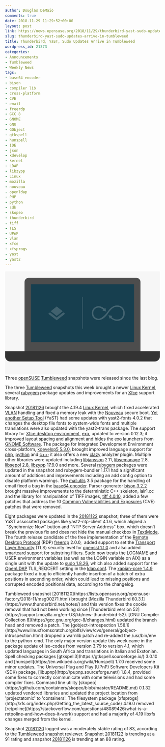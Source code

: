 ```yaml
---
author: Douglas DeMaio
comments: true
date: 2018-11-29 11:29:52+00:00
layout: post
link: https://news.opensuse.org/2018/11/29/thunderbird-yast-sudo-updates-arrive-in-tumbleweed/
slug: thunderbird-yast-sudo-updates-arrive-in-tumbleweed
title: Thunderbird, YaST, Sudo Updates Arrive in Tumbleweed
wordpress_id: 21373
categories:
- Announcements
- Tumbleweed
- Weekly News
tags:
- base64 encoder
- bison
- compiler lib
- cross-platform
- CVE
- email
- freerdp
- GCC 8
- GNOME
- GNU
- GObject
- gtkspell
- hunspell
- IDE
- json
- kdevelop
- kernel
- LDAP
- libzypp
- Linux
- mozilla
- nouveau
- openldap
- PHP
- python
- sdk
- skopeo
- thunderbird
- tiff
- TLS
- UPnP
- vlan
- xfce
- xfsprogs
- yast
- yast2
---
```


![](/wp-content/uploads/2018/07/opensuse-laptop.gif)Three [openSUSE](https://www.opensuse.org/) [Tumbleweed](https://en.opensuse.org/Portal:Tumbleweed) snapshots were released since the last blog.

The three [Tumbleweed](https://en.opensuse.org/Portal:Tumbleweed) snapshots this week brought a newer [Linux Kernel](https://www.kernel.org/), several [rubygem](https://rubygems.org/) package updates and improvements for an [Xfce](https://www.xfce.org/) support library.

Snapshot [20181126](https://lists.opensuse.org/opensuse-factory/2018-11/msg00290.html) brought the 4.19.4 [Linux Kernel](https://www.kernel.org/), which fixed accelerated [VLAN](https://en.wikipedia.org/wiki/Virtual_LAN) handling and fixed a memory leak with the [Nouveau](https://nouveau.freedesktop.org/wiki/) secure boot. [Yet another Setup Tool](https://en.wikipedia.org/wiki/YaST) (YaST) had some updates with yast2-fonts 4.0.2 that changes the desktop file fonts to system-wide fonts and multiple translations were also updated with the yast2-trans package. The support library for [Xfce desktop environment](https://www.xfce.org/), [exo](http://www.linuxfromscratch.org/blfs/view/cvs/xfce/exo.html), updated to version 0.12.3; it improved layout spacing and alignment and hides the exo launchers from [GNOME Software](https://wiki.gnome.org/Apps/Software). The package for Integrated Development Environment cross-platform, [kdevelop5 5.3.0](https://www.kdevelop.org/news/kdevelop-530-released), brought improved language support for [php](http://www.php.net/), [python](https://www.python.org/) and [c++](https://en.wikipedia.org/wiki/C%2B%2B); it also offers a new [clazy](https://github.com/KDE/clazy) analyzer plugin. Multiple other libraries were updated including [libjansson](http://www.digip.org/jansson/) 2.11, [libsemanage](https://github.com/SELinuxProject/selinux/tree/master/libsemanage) 2.8, [libsepol](https://github.com/SELinuxProject/selinux/tree/master/libsepol) 2.8, [libzypp](https://github.com/openSUSE/libzypp) 17.9.0 and more. Several [rubygem](https://rubygems.org/) packages were updated in the snapshot and rubygem-bundler 1.17.1 had a significant amount of additions and improvements including an add config option to disable platform warnings. The [mailutils](https://mailutils.org/) 3.5 package for the handling of email fixed a bug in the [base64 encoder](https://www.base64encode.org/). Parser generator [bison 3.2.2](http://savannah.gnu.org/forum/forum.php?forum_id=9274) brought massive improvements to the deterministic C++ skeleton, lalr1.cc and the library for manipulation of TIFF images, [tiff 4.0.10](http://www.simplesystems.org/libtiff/), added a few patches that address the 10 [Common Vulnerabilities and Exposures](https://en.wikipedia.org/wiki/Common_Vulnerabilities_and_Exposures) (CVE) patches that were removed.

Eight packages were updated in the [20181122](https://lists.opensuse.org/opensuse-factory/2018-11/msg00277.html) snapshot; three of them were YaST associated packages like yast2-ntp-client 4.1.6, which aligned a  "Synchronize Now" button and "NTP Server Address" box, which doesn’t break the previous fix and does not hide the manual checkbox in [TextMode](https://en.wikipedia.org/wiki/Text_mode). The fourth release candidate of the free implementation of the [Remote Desktop Protocol](https://en.wikipedia.org/wiki/Remote_Desktop_Protocol) (RDP) [freerdp](http://www.freerdp.com/) 2.0.0,  added support to set the [Transport Layer Security](https://en.wikipedia.org/wiki/Transport_Layer_Security) (TLS) security level for [openssl 1.1.0](https://www.openssl.org/news/openssl-1.1.0-notes.html) and also added smartcard support for substring filters. Sudo now treats the LOGNAME and USER environment variables (as well as the LOGIN variable on AIX) as a single unit with the update to [sudo 1.8.26](https://www.sudo.ws/stable.html#1.8.26), which also added support for the [OpenLDAP](https://www.openldap.org/) TLS_REQCERT setting in the [ldap.conf](https://www.openldap.org/software/man.cgi?query=ldap.conf). The [xapian-core 1.4.9](https://xapian.org/docs/xapian-core-1.4.9/NEWS) package fixed a bug to efficiently handle insertion of a batch of extra positions in ascending order, which could lead to missing positions and corrupted encoded positional data, according to the changelog.

<!-- more -->Tumbleweed snapshot [20181120](https://lists.opensuse.org/opensuse-factory/2018-11/msg00271.html) brought [Mozilla Thunderbird 60.3.1](https://www.thunderbird.net/notes/) and this version fixes the cookie removal that had not been working since [Thunderbird version 52](https://support.mozilla.org/en-US/kb/new-thunderbird-52). [GNU Compiler Collection 8](https://gcc.gnu.org/gcc-8/changes.html) updated the branch head and removed a patch. The [gobject-introspection 1.58.1](http://www.linuxfromscratch.org/blfs/view/cvs/general/gobject-introspection.html) dropped a warnlib patch and re-added the /usr/bin/env to the python-cmd. The only major version update this week came in the package update of iso-codes from version 3.79 to version 4.1, which updated languages in South Africa and translations in Italian and Exstonian. Spell checking packages [gtkspell3](https://gtkspell.sourceforge.io/) 3.0.10 and [hunspell](https://en.wikipedia.org/wiki/Hunspell) 1.7.0 received some minor updates. The Universal Plug and Play (UPnP) Software Developers Kit (SDK) package, [libupnp](http://pupnp.sourceforge.net/) 1.8.4, provided some fixes to correctly communicate with some televisions and had some compiler fixes. Command line utility [skopeo](https://github.com/containers/skopeo/blob/master/README.md) 0.1.32 updated vendored libraries and updated the project location from 'projectatomic' to 'containers'. The filesystem package [xfsprogs](http://xfs.org/index.php/Getting_the_latest_source_code) 4.19.0 removed [retpoline](https://stackoverflow.com/questions/48089426/what-is-a-retpoline-and-how-does-it-work) support and had a majority of 4.19 libxfs changes merged from the kernel.

Snapshot [20181120](https://lists.opensuse.org/opensuse-factory/2018-11/msg00271.html) logged was a moderately stable rating of 83, according to the [Tumbleweed snapshot reviewer](http://review.tumbleweed.boombatower.com/). Snapshot [20181122](https://lists.opensuse.org/opensuse-factory/2018-11/msg00277.html) is trending at a 91 rating and snapshot [20181126](https://lists.opensuse.org/opensuse-factory/2018-11/msg00290.html) is trending at an 88 rating.
